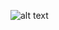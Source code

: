 ![alt text](https://github.com/mauroES/VisualizacaoDados/blob/main/PERFILGESTA/LOGO_PERFILGESTA.png,width="50",height="50")
